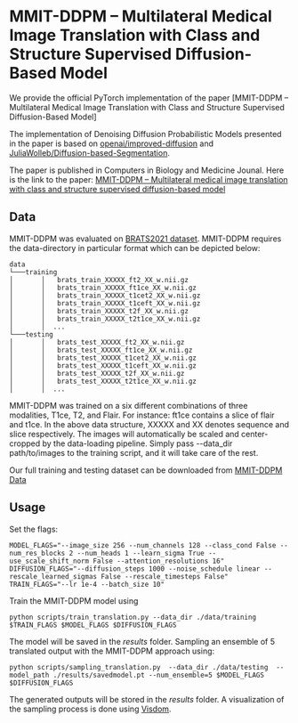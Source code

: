 # MMIT-DDPM – Multilateral Medical Image Translation with Class and Structure Supervised Diffusion-Based Model

We provide the official PyTorch implementation of the paper [MMIT-DDPM – Multilateral Medical Image Translation with Class and Structure Supervised Diffusion-Based Model]

The implementation of Denoising Diffusion Probabilistic Models presented in the paper is based on [openai/improved-diffusion](https://github.com/openai/improved-diffusion) and [JuliaWolleb/Diffusion-based-Segmentation](https://github.com/JuliaWolleb/Diffusion-based-Segmentation).

The paper is published in Computers in Biology and Medicine Jounal. Here is the link to the paper: [ MMIT-DDPM – Multilateral medical image translation with class and 
structure supervised diffusion-based model](https://doi.org/10.1016/j.compbiomed.2024.109501)


## Data

MMIT-DDPM was evaluated on [BRATS2021 dataset](http://www.braintumorsegmentation.org/).
MMIT-DDPM requires the data-directory in particular format which can be depicted below:

```
data
└───training
│       │   brats_train_XXXXX_ft2_XX_w.nii.gz
│       │   brats_train_XXXXX_ft1ce_XX_w.nii.gz
│       │   brats_train_XXXXX_t1cet2_XX_w.nii.gz
│       │   brats_train_XXXXX_t1ceft_XX_w.nii.gz
│       │   brats_train_XXXXX_t2f_XX_w.nii.gz
│       │   brats_train_XXXXX_t2t1ce_XX_w.nii.gz
│       │  ...
└───testing
│       │   brats_test_XXXXX_ft2_XX_w.nii.gz
│       │   brats_test_XXXXX_ft1ce_XX_w.nii.gz
│       │   brats_test_XXXXX_t1cet2_XX_w.nii.gz
│       │   brats_test_XXXXX_t1ceft_XX_w.nii.gz
│       │   brats_test_XXXXX_t2f_XX_w.nii.gz
│       │   brats_test_XXXXX_t2t1ce_XX_w.nii.gz
│       │  ...

```

MMIT-DDPM was trained on a six different combinations of three modalities, T1ce, T2, and Flair. For instance: ft1ce contains a slice of flair and t1ce. In the above data structure, XXXXX and XX denotes sequence and slice respectively.
The images will automatically be scaled and center-cropped by the data-loading pipeline. Simply pass --data_dir path/to/images to the training script, and it will take care of the rest.

Our full training and testing dataset can be downloaded from [MMIT-DDPM Data](https://drive.google.com/file/d/1dLTVF7-oBhpBqriIkJ9GPYizrzcwKhJR/view?usp=sharing)

## Usage

Set the flags:
```
MODEL_FLAGS="--image_size 256 --num_channels 128 --class_cond False --num_res_blocks 2 --num_heads 1 --learn_sigma True --use_scale_shift_norm False --attention_resolutions 16"
DIFFUSION_FLAGS="--diffusion_steps 1000 --noise_schedule linear --rescale_learned_sigmas False --rescale_timesteps False"
TRAIN_FLAGS="--lr 1e-4 --batch_size 10"
```
Train the MMIT-DDPM model using

```
python scripts/train_translation.py --data_dir ./data/training $TRAIN_FLAGS $MODEL_FLAGS $DIFFUSION_FLAGS
```
The model will be saved in the *results* folder.
Sampling an ensemble of 5 translated output with the MMIT-DDPM approach using:

```
python scripts/sampling_translation.py  --data_dir ./data/testing  --model_path ./results/savedmodel.pt --num_ensemble=5 $MODEL_FLAGS $DIFFUSION_FLAGS
```
The generated outputs will be stored in the *results* folder. A visualization of the sampling process is done using [Visdom](https://github.com/fossasia/visdom).

